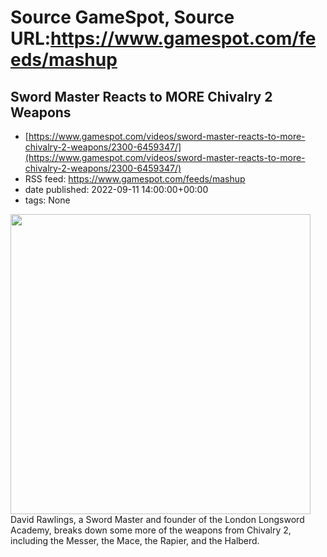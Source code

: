 # Source GameSpot, Source URL:https://www.gamespot.com/feeds/mashup

## Sword Master Reacts to MORE Chivalry 2 Weapons
 - [https://www.gamespot.com/videos/sword-master-reacts-to-more-chivalry-2-weapons/2300-6459347/](https://www.gamespot.com/videos/sword-master-reacts-to-more-chivalry-2-weapons/2300-6459347/)
 - RSS feed: https://www.gamespot.com/feeds/mashup
 - date published: 2022-09-11 14:00:00+00:00
 - tags: None

<img height="480" src="https://www.gamespot.com/a/uploads/square_medium/1571/15719603/4029617-chivalry_part2_site.jpg" width="480" /> David Rawlings, a Sword Master and founder of the London Longsword Academy, breaks down some more of the weapons from Chivalry 2, including the Messer, the Mace, the Rapier, and the Halberd.
